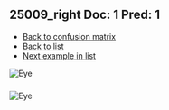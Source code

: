 ## 25009_right Doc: 1 Pred: 1
- [Back to confusion matrix](https://github.com/juliandewit/kaggle_retinopathy/blob/master/matrix.md)
- [Back to list](https://github.com/juliandewit/kaggle_retinopathy/blob/master/lists/11/list.md)
- [Next example in list](https://github.com/juliandewit/kaggle_retinopathy/blob/master/lists/11/25/25070_right.md)

![Eye](https://retinopaty.blob.core.windows.net/size1024/25009_right_1.jpeg)

### 

![Eye]()
